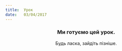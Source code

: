 ```yaml
---
title:  Урок
date:   03/04/2017
---
```


### <center>Ми готуємо цей урок.</center>
<center>Будь ласка, зайдіть пізніше.</center>